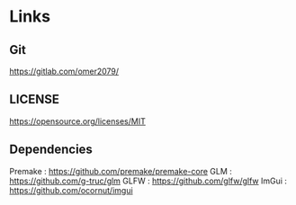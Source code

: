 # Links

## Git
https://gitlab.com/omer2079/

## LICENSE
https://opensource.org/licenses/MIT

## Dependencies
Premake	: https://github.com/premake/premake-core
GLM		: https://github.com/g-truc/glm
GLFW	: https://github.com/glfw/glfw
ImGui	: https://github.com/ocornut/imgui